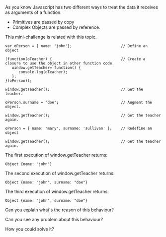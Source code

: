 As you know Javascript has two different ways to treat the data it receives as arguments of a function:

* Primitives are passed by copy
* Complex Objects are passed by reference.

This mini-challenge is related with this topic.

	var oPerson = { name: 'john'};						// Define an object

	(function(oTeacher) {								// Create a closure to use the object in other function code.
	   window.getTeacher= function() {
		  console.log(oTeacher);
	   };
	}(oPerson));

	window.getTeacher();								// Get the teacher.

	oPerson.surname = 'doe';							// Augment the object.

	window.getTeacher();								// Get the teacher again.

	oPerson = { name: 'mary', surname: 'sullivan' };	// Redefine an object

	window.getTeacher();								// Get the teacher again.

The first execution of window.getTeacher returns:

	Object {name: "john"}

The second execution of window.getTeacher returns:

	Object {name: "john", surname: "doe"}

The third execution of window.getTeacher returns:

	Object {name: "john", surname: "doe"}

Can you explain what's the reason of this behaviour?

Can you see any problem about this behaviour?

How you could solve it?